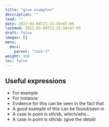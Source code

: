 ```yaml
---
title: "give examples"
description: ""
lead: ""
date: 2022-03-08T23:25:58+07:00
lastmod: 2022-03-08T23:25:58+07:00
draft: false
images: []
menu:
  docs:
    parent: "task-2"
weight: 380
toc: false
---
```


## Useful expressions

- For example
- For instance
- Evidence for this can be seen in the fact that
- A good example of this can be found/seen in
- A case in point is sth/sb, which/who...
- A case in point is sth/sb: (give the detail)
